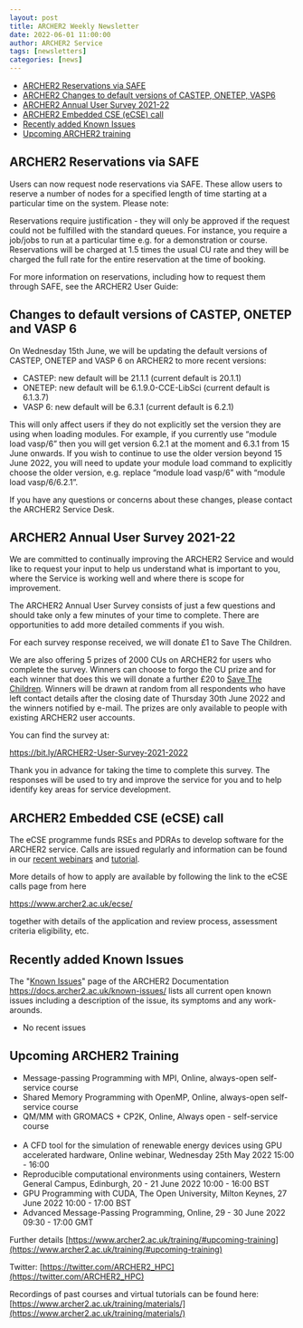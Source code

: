 ```yaml
---
layout: post
title: ARCHER2 Weekly Newsletter
date: 2022-06-01 11:00:00
author: ARCHER2 Service
tags: [newsletters] 
categories: [news]
---
```


- [ARCHER2 Reservations via SAFE](#archer2-reservations-via-safe)
- [ARCHER2 Changes to default versions of CASTEP, ONETEP, VASP6](#changes-to-default-versions-of-castep-onetep-vasp6)
- [ARCHER2 Annual User Survey 2021-22](#archer2-annual-user-survey-2021-22)
- [ARCHER2 Embedded CSE (eCSE) call](#archer2-embedded-cse-ecse-call)
- [Recently added Known Issues](#recently-added-known-issues)
- [Upcoming ARCHER2 training](#upcoming-archer2-training)

<!--more-->
 


## ARCHER2 Reservations via SAFE
 
Users can now request node reservations via SAFE. These allow users to reserve a number of nodes for a specified length of time starting at a particular time on the system. Please note:
 
Reservations require justification - they will only be approved if the request could not be fulfilled with the standard queues. For instance, you require a job/jobs to run at a particular time e.g. for a demonstration or course.
Reservations will be charged at 1.5 times the usual CU rate and they will be charged the full rate for the entire reservation at the time of booking.
 
For more information on reservations, including how to request them through SAFE, see the ARCHER2 User Guide:
 
## Changes to default versions of CASTEP, ONETEP and VASP 6
 
On Wednesday 15th June, we will be updating the default versions of CASTEP, ONETEP and VASP 6 on ARCHER2 to more recent versions:

* CASTEP: new default will be 21.1.1 (current default is 20.1.1)
* ONETEP: new default will be 6.1.9.0-CCE-LibSci (current default is 6.1.3.7)
* VASP 6: new  default will be 6.3.1 (current default is 6.2.1)
 
This will only affect users if they do not explicitly set the version they are using when loading modules. For example, if you currently use “module load vasp/6” then you will get version 6.2.1 at the moment and 6.3.1 from 15 June onwards. If you wish to continue to use the older version beyond 15 June 2022, you will need to update your module load command to explicitly choose the older version, e.g.  replace “module load vasp/6” with “module load vasp/6/6.2.1”.
 
If you have any questions or concerns about these changes, please contact the ARCHER2 Service Desk.
 

## ARCHER2 Annual User Survey 2021-22

We are committed to continually improving the ARCHER2 Service and would like to request your input to help us understand what is important to you, where the Service is working well and where there is scope for improvement.

The ARCHER2 Annual User Survey consists of just a few questions and should take only a few minutes of your time to complete. There are opportunities to add more detailed comments if you wish.

For each survey response received, we will donate £1 to Save The Children.

We are also offering 5 prizes of 2000 CUs on ARCHER2 for users who complete the survey. Winners can choose to forgo the CU prize and for each winner that does this we will donate a further £20 to [Save The Children](www.savethechildren.org.uk). Winners will be drawn at random from all respondents who have left contact details after the closing date of Thursday 30th June 2022 and the winners notified by e-mail. The prizes are only available to people with existing ARCHER2 user accounts.

You can find the survey at:

 <https://bit.ly/ARCHER2-User-Survey-2021-2022>

Thank you in advance for taking the time to complete this survey. The responses will be used to try and improve the service for you and to help identify key areas for service development.


## ARCHER2 Embedded CSE (eCSE) call

The eCSE programme funds RSEs and PDRAs to develop software for the ARCHER2 service. Calls are issued regularly and information can be found in our [recent webinars](https://www.archer2.ac.uk/training/courses/220428-ecse-webinar/)  and [tutorial](https://www.archer2.ac.uk/training/courses/220510-ecse-tutorial/ ).

More details of how to apply are available by following the link to the eCSE calls page from here

<https://www.archer2.ac.uk/ecse/>

together with details of the application and review process, assessment criteria eligibility, etc.
 

## Recently added Known Issues
 
The "[Known Issues](https://docs.archer2.ac.uk/known-issues/)" page of the ARCHER2 Documentation
<https://docs.archer2.ac.uk/known-issues/>
lists all current open known issues including a description of the issue, its symptoms and any work-arounds.

- No recent issues


## Upcoming ARCHER2 Training

- Message-passing Programming with MPI, Online, always-open self-service course
- Shared Memory Programming with OpenMP, Online, always-open self-service course
- QM/MM with GROMACS + CP2K, Online, Always open - self-service course <br><br>
- A CFD tool for the simulation of renewable energy devices using GPU accelerated hardware, Online webinar, Wednesday 25th May 2022 15:00 - 16:00
- Reproducible computational environments using containers, Western General Campus, Edinburgh, 20 - 21 June 2022 10:00 - 16:00 BST 
- GPU Programming with CUDA, The Open University, Milton Keynes, 27 June 2022 10:00 - 17:00 BST 
- Advanced Message-Passing Programming, Online, 29 - 30 June 2022 09:30 - 17:00 GMT


Further details [https://www.archer2.ac.uk/training/#upcoming-training](https://www.archer2.ac.uk/training/#upcoming-training)


Twitter: [https://twitter.com/ARCHER2_HPC](https://twitter.com/ARCHER2_HPC)

Recordings of past courses and virtual tutorials can be found here: [https://www.archer2.ac.uk/training/materials/](https://www.archer2.ac.uk/training/materials/)

